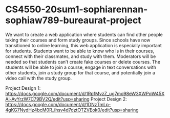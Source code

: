 # CS4550-20sum1-sophiarennan-sophiaw789-bureaurat-project

We want to create a web application where students can find other people taking their courses and form study groups. Since schools have now transitioned to online learning, this web application is especially important for students. Students want to be able to know who is in their courses, connect with their classmates, and study with them. Moderators will be needed so that students can’t create fake courses or delete courses. The students will be able to join a course, engage in text conversations with other students, join a study group for that course, and potentially join a video call with the study group. 


Project Design 1: https://docs.google.com/document/d/1RpfMvzZ_ug7mo98eW3XWPqW45XAi-AyYrzW7C79BV2Q/edit?usp=sharing
Project Design 2: https://docs.google.com/document/d/1DNzTmLp-4gKG7NydHz4bcM0R_ihsv4d7dztOTZVEok0/edit?usp=sharing
